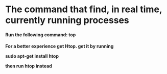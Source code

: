 <h1>The command that find, in real time, currently running processes</h1>


<h4>Run the following command: top</h4>


<h4>For a better experience get Htop. get it by running

sudo apt-get install htop

then run htop instead</h4>